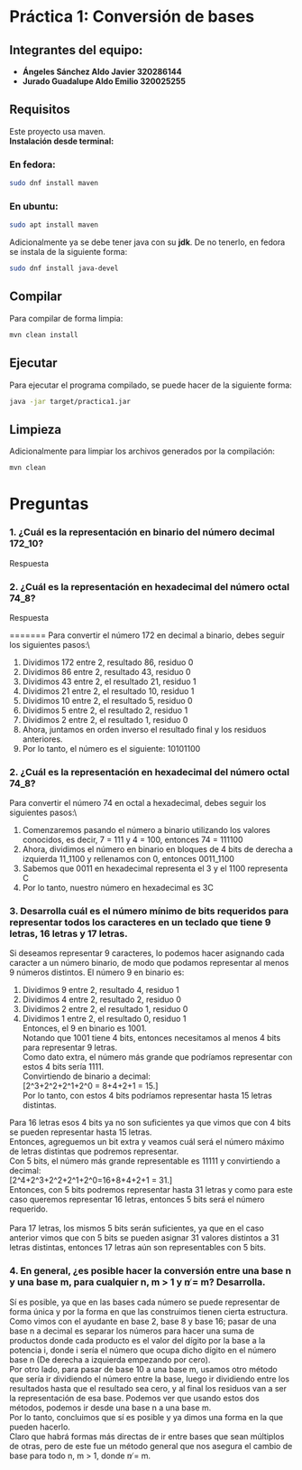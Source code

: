 # Práctica 1: Conversión de bases

## Integrantes del equipo:

- **Ángeles Sánchez Aldo Javier 320286144**
- **Jurado Guadalupe Aldo Emilio 320025255**

## Requisitos

Este proyecto usa maven. <br>
**Instalación desde terminal:**

### En fedora:

```bash
sudo dnf install maven
```

### En ubuntu:

```bash
sudo apt install maven
```

Adicionalmente ya se debe tener java con su **jdk**.
De no tenerlo, en fedora se instala de la siguiente forma:

```bash
sudo dnf install java-devel

```

## Compilar

Para compilar de forma limpia:

```bash
mvn clean install
```
## Ejecutar
Para ejecutar el programa compilado, se puede hacer de la siguiente forma:

```bash
java -jar target/practica1.jar
```

## Limpieza

Adicionalmente para limpiar los archivos generados por la compilación:

```bash
mvn clean
```

# Preguntas

### 1. ¿Cuál es la representación en binario del número decimal 172_10?


Respuesta

### 2. ¿Cuál es la representación en hexadecimal del número octal 74_8?

Respuesta

=======
Para convertir el número 172 en decimal a binario, debes seguir los siguientes pasos:\\
1. Dividimos 172 entre 2, resultado 86, residuo 0
2. Dividimos 86 entre 2, resultado 43, residuo 0
3. Dividimos 43 entre 2, el resultado 21, residuo 1
4. Dividimos 21 entre 2, el resultado 10, residuo 1
5. Dividimos 10 entre 2, el resultado 5, residuo 0
6. Dividimos 5 entre 2, el resultado 2, residuo 1
7. Dividimos 2 entre 2, el resultado 1, residuo 0 
8. Ahora, juntamos en orden inverso el resultado final y los residuos anteriores. 
9. Por lo tanto, el número es el siguiente: 10101100
### 2. ¿Cuál es la representación en hexadecimal del número octal 74_8?
Para convertir el número 74 en octal a hexadecimal, debes seguir los siguientes pasos:\\
1. Comenzaremos pasando el número a binario utilizando los valores conocidos, es decir, 7 = 111 y 4 = 100, entonces 74 = 111100
2. Ahora, dividimos el número en binario en bloques de 4 bits de derecha a izquierda 11_1100 y rellenamos con 0, entonces 0011_1100
3. Sabemos que 0011 en hexadecimal representa el 3 y el 1100 representa C
4. Por lo tanto, nuestro número en hexadecimal es 3C


### 3. Desarrolla cuál es el número mínimo de bits requeridos para representar todos los caracteres en un teclado que tiene 9 letras, 16 letras y 17 letras.
Si deseamos representar 9 caracteres, lo podemos hacer asignando cada caracter a un número binario, de modo que podamos representar al menos 9 números distintos.
El número 9 en binario es:
1. Dividimos 9 entre 2, resultado 4, residuo 1
2. Dividimos 4 entre 2, resultado 2, residuo 0
3. Dividimos 2 entre 2, el resultado 1, residuo 0
4. Dividimos 1 entre 2, el resultado 0, residuo 1 <br>
Entonces, el 9 en binario es 1001.<br>
Notando que 1001 tiene 4 bits, entonces necesitamos al menos 4 bits para representar 9 letras.<br>
Como dato extra, el número más grande que podríamos representar con estos 4 bits sería 1111.<br>
Convirtiendo de binario a decimal:<br>
\[2^3+2^2+2^1+2^0 = 8+4+2+1 = 15.\]<br>
Por lo tanto, con estos 4 bits podríamos representar hasta 15 letras distintas.

Para 16 letras esos 4 bits ya no son suficientes ya que vimos que con 4 bits se pueden representar hasta 15 letras.<br>
Entonces, agreguemos un bit extra y veamos cuál será el número máximo de letras distintas que podremos representar.<br>
Con 5 bits, el número más grande representable es 11111 y convirtiendo a decimal:<br>
\[2^4+2^3+2^2+2^1+2^0=16+8+4+2+1 = 31.\]<br>
Entonces, con 5 bits podremos representar hasta 31 letras y como para este caso queremos representar 16 letras, entonces 5 bits será el número requerido.<br>
<br>
Para 17 letras, los mismos 5 bits serán suficientes, ya que en el caso anterior vimos que con 5 bits se pueden asignar 31 valores distintos a 31 letras distintas, entonces 17 letras aún son representables con 5 bits.<br>

### 4. En general, ¿es posible hacer la conversión entre una base n y una base m, para cualquier n, m > 1 y n ̸= m? Desarrolla.
Sí es posible, ya que en las bases cada número se puede representar de forma única y por la forma en que las construimos tienen cierta estructura.<br>
Como vimos con el ayudante en base 2, base 8 y base 16; pasar de una base n a decimal es separar los números para hacer una suma de productos donde cada producto es el valor del dígito por la base a la potencia i, donde i sería el número que ocupa dicho dígito en el número base n (De derecha a izquierda empezando por cero).<br>
Por otro lado, para pasar de base 10 a una base m, usamos otro método que sería ir dividiendo el número entre la base, luego ir dividiendo entre los resultados hasta que el resultado sea cero, y al final los residuos van a ser la representación de esa base.
Podemos ver que usando estos dos métodos, podemos ir desde una base n a una base m.<br>
Por lo tanto, concluimos que sí es posible y ya dimos una forma en la que pueden hacerlo.<br>
Claro que habrá formas más directas de ir entre bases que sean múltiplos de otras, pero de este fue un método general que nos asegura el cambio de base para todo n, m > 1, donde n ̸= m.


